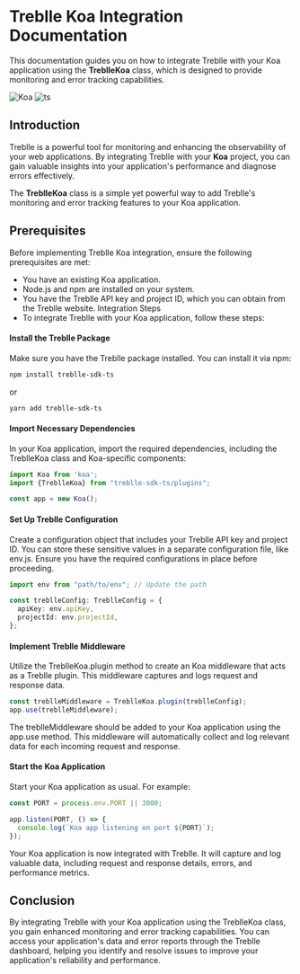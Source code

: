 # Treblle Koa Integration Documentation 

This documentation guides you on how to integrate Treblle with your Koa application using the **TreblleKoa** class, which is designed to provide monitoring and error tracking capabilities.

![Koa](https://img.shields.io/badge/Koa-%23404d59.svg?style=for-the-badge&logo=Koa&logoColor=%2361DAFB) ![ts](https://img.shields.io/badge/typescript-%23007ACC.svg?style=for-the-badge&logo=typescript&logoColor=white)

## Introduction

Treblle is a powerful tool for monitoring and enhancing the observability of your web applications. By integrating Treblle with your **Koa** project, you can gain valuable insights into your application's performance and diagnose errors effectively.

The **TreblleKoa** class is a simple yet powerful way to add Treblle's monitoring and error tracking features to your Koa application.

## Prerequisites

Before implementing Treblle Koa integration, ensure the following prerequisites are met:

- You have an existing Koa application.
- Node.js and npm are installed on your system.
- You have the Treblle API key and project ID, which you can obtain from the Treblle website.
Integration Steps
- To integrate Treblle with your Koa application, follow these steps:

#### Install the Treblle Package

Make sure you have the Treblle package installed. You can install it via npm:

```bash
npm install treblle-sdk-ts
```

or

```bash
yarn add treblle-sdk-ts
```

#### Import Necessary Dependencies

In your Koa application, import the required dependencies, including the TreblleKoa class and Koa-specific components:

```ts
import Koa from 'koa';
import {TreblleKoa} from "treblle-sdk-ts/plugins"; 

const app = new Koa();
```

#### Set Up Treblle Configuration

Create a configuration object that includes your Treblle API key and project ID. You can store these sensitive values in a separate configuration file, like env.js. Ensure you have the required configurations in place before proceeding.

```ts
import env from "path/to/env"; // Update the path

const treblleConfig: TreblleConfig = {
  apiKey: env.apiKey,
  projectId: env.projectId,
};
```

#### Implement Treblle Middleware

Utilize the TreblleKoa.plugin method to create an Koa middleware that acts as a Treblle plugin. This middleware captures and logs request and response data.

```ts
const treblleMiddleware = TreblleKoa.plugin(treblleConfig);
app.use(treblleMiddleware);
```

The treblleMiddleware should be added to your Koa application using the app.use method. This middleware will automatically collect and log relevant data for each incoming request and response.

#### Start the Koa Application

Start your Koa application as usual. For example:

```ts
const PORT = process.env.PORT || 3000;

app.listen(PORT, () => {
  console.log(`Koa app listening on port ${PORT}`);
});
```

Your Koa application is now integrated with Treblle. It will capture and log valuable data, including request and response details, errors, and performance metrics.

## Conclusion

By integrating Treblle with your Koa application using the TreblleKoa class, you gain enhanced monitoring and error tracking capabilities. You can access your application's data and error reports through the Treblle dashboard, helping you identify and resolve issues to improve your application's reliability and performance.

